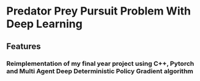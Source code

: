 # Predator Prey Pursuit Problem With Deep Learning

## Features

### Reimplementation of my final year project using C++, Pytorch and Multi Agent Deep Deterministic Policy Gradient algorithm

